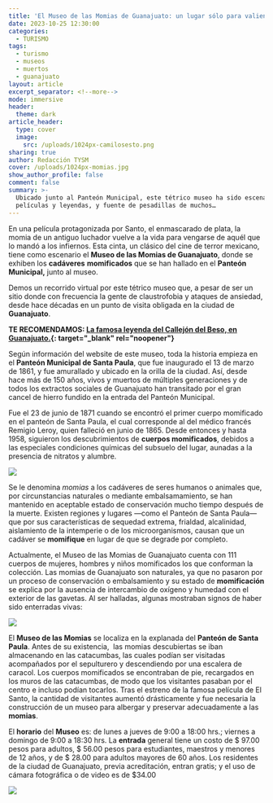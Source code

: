 ```yaml
---
title: 'El Museo de las Momias de Guanajuato: un lugar sólo para valientes'
date: 2023-10-25 12:30:00
categories:
  - TURISMO
tags:
  - turismo
  - museos
  - muertos
  - guanajuato
layout: article
excerpt_separator: <!--more-->
mode: immersive
header:
  theme: dark
article_header:
  type: cover
  image:
    src: /uploads/1024px-camilosesto.png
sharing: true
author: Redacción TYSM
cover: /uploads/1024px-momias.jpg
show_author_profile: false
comment: false
summary: >-
  Ubicado junto al Panteón Municipal, este tétrico museo ha sido escenario de
  películas y leyendas, y fuente de pesadillas de muchos…
---
```

En una película protagonizada por Santo, el enmascarado de plata, la momia de un antiguo luchador vuelve a la vida para vengarse de aquél que lo mandó a los infiernos. Esta cinta, un clásico del cine de terror mexicano, tiene como escenario el **Museo de las Momias de Guanajuato**, donde se exhiben los **cadáveres** **momificados** que se han hallado en el **Panteón Municipal,** junto al museo.

Demos un recorrido virtual por este tétrico museo que, a pesar de ser un sitio donde con frecuencia la gente de claustrofobia y ataques de ansiedad, desde hace décadas en un punto de visita obligada en la ciudad de **Guanajuato**.

**TE RECOMENDAMOS: [La famosa leyenda del Callejón del Beso, en Guanajuato.](https://blog.tonoysumariachi.com/mexicanisimos/2022/09/22/la-famosa-leyenda-del-callejon-del-beso-en-guanajuato.html){: target="_blank" rel="noopener"}**

Según información del website de este museo, toda la historia empieza en el **Panteón Municipal de Santa Paula**, que fue inaugurado el 13 de marzo de 1861, y fue amurallado y ubicado en la orilla de la ciudad. Así, desde hace más de 150 años, vivos y muertos de múltiples generaciones y de todos los extractos sociales de Guanajuato han transitado por el gran cancel de hierro fundido en la entrada del Panteón Municipal.&nbsp;

Fue el 23 de junio de 1871 cuando se encontró el primer cuerpo momificado en el panteón de Santa Paula, el cual corresponde al del médico francés Remigio Leroy, quien falleció en junio de 1865. Desde entonces y hasta 1958, siguieron los descubrimientos de **cuerpos momificados**, debidos a las especiales condiciones químicas del subsuelo del lugar, aunadas a la presencia de nitratos y alumbre.

![](https://upload.wikimedia.org/wikipedia/commons/thumb/0/0d/Momia_guanajuato.JPG/615px-Momia_guanajuato.JPG)

Se le denomina *momias* a los cadáveres de seres humanos o animales que, por circunstancias naturales o mediante embalsamamiento, se han mantenido en aceptable estado de conservación mucho tiempo después de la muerte. Existen regiones y lugares —como el Panteón de Santa Paula— que por sus características de sequedad extrema, frialdad, alcalinidad, aislamiento de la intemperie o de los microorganismos, causan que un cadáver se **momifique** en lugar de que se degrade por completo.

Actualmente, el Museo de las Momias de Guanajuato cuenta con 111 cuerpos de mujeres, hombres y niños momificados los que conforman la colección. Las momias de Guanajuato son naturales, ya que no pasaron por un proceso de conservación o embalsamiento y su estado de **momificación** se explica por la ausencia de intercambio de oxígeno y humedad con el exterior de las gavetas. Al ser halladas, algunas mostraban signos de haber sido enterradas vivas:

![](https://upload.wikimedia.org/wikipedia/commons/thumb/a/ad/El_enterrado_muerto%3F_no_estaba_vivo.JPG/720px-El_enterrado_muerto%3F_no_estaba_vivo.JPG)

El **Museo de las Momias** se localiza en la explanada del **Panteón de Santa Paula**. Antes de su existencia,&nbsp; las momias descubiertas se iban almacenando en las catacumbas, las cuales podían ser visitadas acompañados por el sepulturero y descendiendo por una escalera de caracol. Los cuerpos momificados se encontraban de pie, recargados en los muros de las catacumbas, de modo que los visitantes pasaban por el centro e incluso podían tocarlos. Tras el estreno de la famosa película de El Santo, la cantidad de visitantes aumentó drásticamente y fue necesaria la construcción de un museo para albergar y preservar adecuadamente a las **momias**.

El **horario** del **Museo** es: de lunes a jueves de 9:00 a 18:00 hrs.; viernes a domingo de 9:00 a 18:30 hrs. La **entrada** general tiene un costo de $ 97.00 pesos para adultos, $ 56.00 pesos para estudiantes, maestros y menores de 12 años, y de $ 28.00 para adultos mayores de 60 años. Los residentes de la ciudad de Guanajuato, previa acreditación, entran gratis; y el uso de cámara fotográfica o de video es de $34.00

![](https://upload.wikimedia.org/wikipedia/commons/thumb/d/d9/TicketsMomiasGTO.JPG/1024px-TicketsMomiasGTO.JPG)

&nbsp;&nbsp;